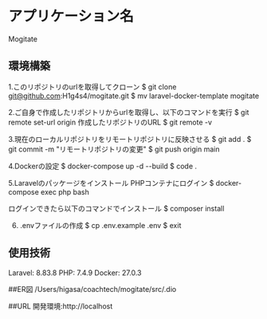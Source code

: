 # アプリケーション名
Mogitate

## 環境構築
1.このリポジトリのurlを取得してクローン
$ git clone git@github.com:H1g4s4/mogitate.git
$ mv laravel-docker-template mogitate

2.ご自身で作成したリポジトリからurlを取得し、以下のコマンドを実行
$ git remote set-url origin 作成したリポジトリのURL
$ git remote -v

3.現在のローカルリポジトリをリモートリポジトリに反映させる
$ git add .
$ git commit -m "リモートリポジトリの変更"
$ git push origin main

4.Dockerの設定
$ docker-compose up -d --build
$ code .

5.Laravelのパッケージをインストール
PHPコンテナにログイン
$ docker-compose exec php bash

ログインできたら以下のコマンドでインストール
$ composer install

6. .envファイルの作成
$ cp .env.example .env
$ exit

## 使用技術
Laravel: 8.83.8
PHP: 7.4.9
Docker: 27.0.3

##ER図
/Users/higasa/coachtech/mogitate/src/.dio

##URL
開発環境:http://localhost
